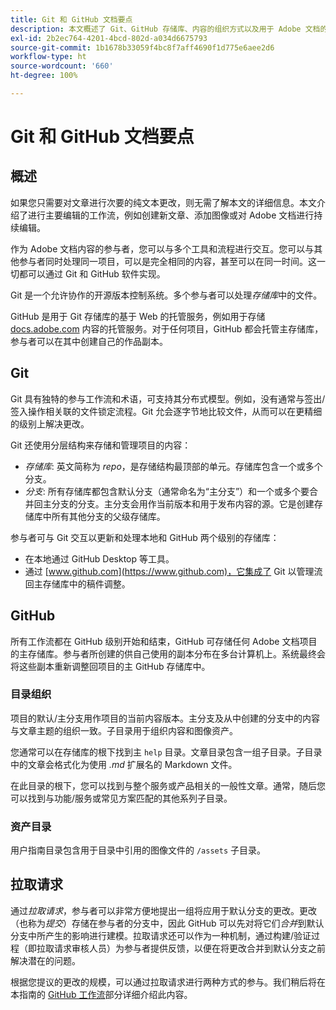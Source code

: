 ```yaml
---
title: Git 和 GitHub 文档要点
description: 本文概述了 Git、GitHub 存储库、内容的组织方式以及用于 Adobe 文档的命名约定。
exl-id: 2b2ec764-4201-4bcd-802d-a034d6675793
source-git-commit: 1b1678b33059f4bc8f7aff4690f1d775e6aee2d6
workflow-type: ht
source-wordcount: '660'
ht-degree: 100%

---
```


# Git 和 GitHub 文档要点

## 概述

如果您只需要对文章进行次要的纯文本更改，则无需了解本文的详细信息。本文介绍了进行主要编辑的工作流，例如创建新文章、添加图像或对 Adobe 文档进行持续编辑。

作为 Adobe 文档内容的参与者，您可以与多个工具和流程进行交互。您可以与其他参与者同时处理同一项目，可以是完全相同的内容，甚至可以在同一时间。这一切都可以通过 Git 和 GitHub 软件实现。

Git 是一个允许协作的开源版本控制系统。多个参与者可以处理&#x200B;*存储库*&#x200B;中的文件。

GitHub 是用于 Git 存储库的基于 Web 的托管服务，例如用于存储 [docs.adobe.com](https://docs.adobe.com) 内容的托管服务。对于任何项目，GitHub 都会托管主存储库，参与者可以在其中创建自己的作品副本。

## Git

Git 具有独特的参与工作流和术语，可支持其分布式模型。例如，没有通常与签出/签入操作相关联的文件锁定流程。Git 允会逐字节地比较文件，从而可以在更精细的级别上解决更改。

Git 还使用分层结构来存储和管理项目的内容：

- *存储库*: 英文简称为 *repo*，是存储结构最顶部的单元。存储库包含一个或多个分支。
- *分支*: 所有存储库都包含默认分支（通常命名为“主分支”）和一个或多个要合并回主分支的分支。主分支会用作当前版本和用于发布内容的源。它是创建存储库中所有其他分支的父级存储库。

参与者可与 Git 交互以更新和处理本地和 GitHub 两个级别的存储库：

- 在本地通过 GitHub Desktop 等工具。
- 通过 [www.github.com](https://www.github.com)，它集成了 Git 以管理流回主存储库中的稿件调整。

## GitHub

所有工作流都在 GitHub 级别开始和结束，GitHub 可存储任何 Adobe 文档项目的主存储库。参与者所创建的供自己使用的副本分布在多台计算机上。系统最终会将这些副本重新调整回项目的主 GitHub 存储库中。

### 目录组织

项目的默认/主分支用作项目的当前内容版本。主分支及从中创建的分支中的内容与文章主题的组织一致。子目录用于组织内容和图像资产。

您通常可以在存储库的根下找到主 `help` 目录。文章目录包含一组子目录。子目录中的文章会格式化为使用 *.md* 扩展名的 Markdown 文件。

在此目录的根下，您可以找到与整个服务或产品相关的一般性文章。通常，随后您可以找到与功能/服务或常见方案匹配的其他系列子目录。

### 资产目录

用户指南目录包含用于目录中引用的图像文件的 `/assets` 子目录。

<!--

### Markdown file template

For convenience, the root directory of each repository typically contains a Markdown template file named `template.md`. You can use this template file as a "starter file" if you need to create a new article for submission to the repository. The file contains:

- A **metadata header** at the top of the file, delineated by two, 3-hyphen lines. It contains the various tags used for tracking information related to the article. It also includes SEO optimizations and reporting processes that Adobe uses to evaluate the performance of the content. So the metadata is important!
- Various **examples of using Markdown** to format the elements of an article.
- General **instructions on the use of Markdown extensions**, which you can use for various types of alerts.
- Examples of **embedding video** by using an iframe.
- General **instructions on the use of docs.adobe.com extensions**, which you can use for special controls such as buttons and selectors.

-->

## 拉取请求

通过&#x200B;*拉取请求*，参与者可以非常方便地提出一组将应用于默认分支的更改。更改（也称为&#x200B;*提交*）存储在参与者的分支中，因此 GitHub 可以先对将它们&#x200B;*合并*&#x200B;到默认分支中所产生的影响进行建模。拉取请求还可以作为一种机制，通过构建/验证过程（即拉取请求审核人员）为参与者提供反馈，以便在将更改合并到默认分支之前解决潜在的问题。

根据您提议的更改的规模，可以通过拉取请求进行两种方式的参与。我们稍后将在本指南的 [GitHub 工作流](local-repo.md)部分详细介绍此内容。
